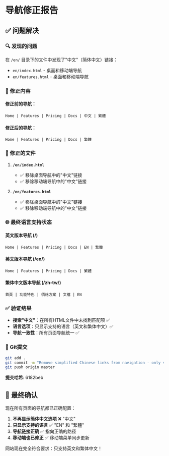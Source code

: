 # 导航修正报告

## ✅ 问题解决

### 🔍 发现的问题
在 `/en/` 目录下的文件中发现了"中文"（简体中文）链接：
- `en/index.html` - 桌面和移动端导航
- `en/features.html` - 桌面和移动端导航

### 🔧 修正内容

#### 修正前的导航：
```
Home | Features | Pricing | Docs | 中文 | 繁體
```

#### 修正后的导航：
```
Home | Features | Pricing | Docs | 繁體
```

### 📁 修正的文件

1. **`/en/index.html`**
   - ✅ 移除桌面导航中的"中文"链接
   - ✅ 移除移动端导航中的"中文"链接

2. **`/en/features.html`**
   - ✅ 移除桌面导航中的"中文"链接
   - ✅ 移除移动端导航中的"中文"链接

### 🌐 最终语言支持状态

#### 英文版本导航 (/)
```
Home | Features | Pricing | Docs | EN | 繁體
```

#### 英文版本导航 (/en/)
```
Home | Features | Pricing | Docs | 繁體
```

#### 繁体中文版本导航 (/zh-tw/)
```
首頁 | 功能特色 | 價格方案 | 文檔 | EN
```

### ✅ 验证结果

- **搜索"中文"**：在所有HTML文件中未找到匹配项 ✅
- **语言选项**：只显示支持的语言（英文和繁体中文）✅
- **导航一致性**：所有页面导航统一 ✅

### 🚀 Git提交

```bash
git add .
git commit -m "Remove simplified Chinese links from navigation - only support Traditional Chinese"
git push origin master
```

**提交哈希**: 6182beb

## 🎯 最终确认

现在所有页面的导航都已正确配置：

1. **不再显示简体中文选项** ❌ "中文"
2. **只显示支持的语言** ✅ "EN" 和 "繁體"
3. **导航链接正确** ✅ 指向正确的路径
4. **移动端也已修正** ✅ 移动端菜单同步更新

网站现在完全符合要求：只支持英文和繁体中文！